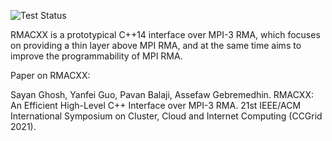 ![Test Status](https://github.com/sg0/rmacxx/actions/workflows/main.yml/badge.svg?branch=tensor-futures)

RMACXX is a prototypical C++14 interface over MPI-3 RMA, which focuses
on providing a thin layer above MPI RMA, and at the same time aims to 
improve the programmability of MPI RMA.

Paper on RMACXX:

Sayan Ghosh, Yanfei Guo, Pavan Balaji, Assefaw Gebremedhin. 
RMACXX: An Efficient High-Level C++ Interface over MPI-3 RMA. 
21st IEEE/ACM International Symposium on Cluster, Cloud and 
Internet Computing (CCGrid 2021).
